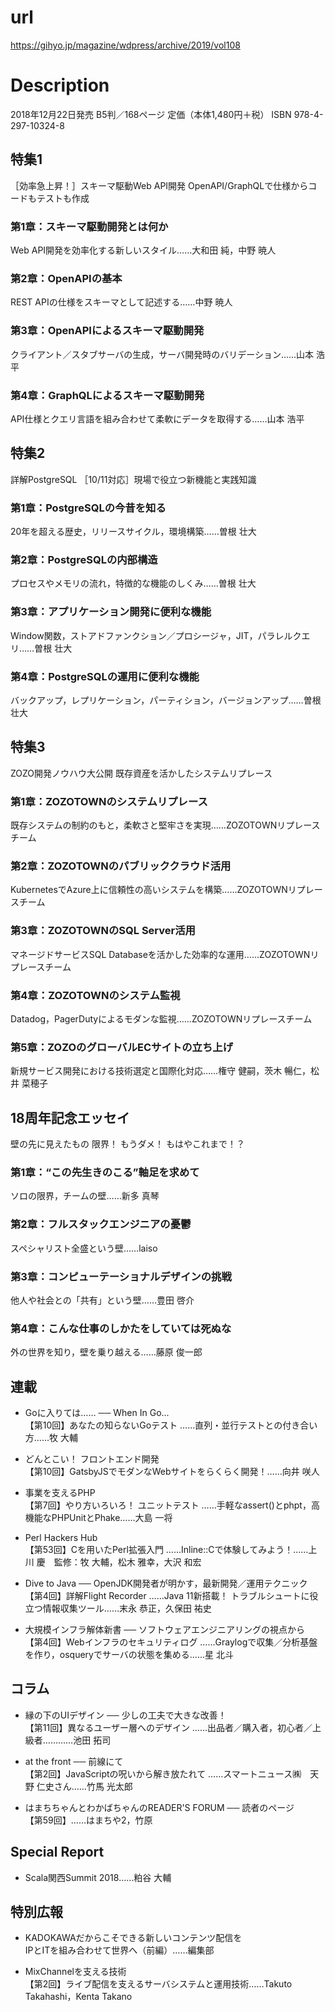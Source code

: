 # url
https://gihyo.jp/magazine/wdpress/archive/2019/vol108

# Description
2018年12月22日発売
B5判／168ページ
定価（本体1,480円＋税）
ISBN 978-4-297-10324-8

## 特集1
［効率急上昇！］スキーマ駆動Web API開発
OpenAPI/GraphQLで仕様からコードもテストも作成

### 第1章：スキーマ駆動開発とは何か
Web API開発を効率化する新しいスタイル……大和田 純，中野 暁人

### 第2章：OpenAPIの基本
REST APIの仕様をスキーマとして記述する……中野 暁人

### 第3章：OpenAPIによるスキーマ駆動開発
クライアント／スタブサーバの生成，サーバ開発時のバリデーション……山本 浩平

### 第4章：GraphQLによるスキーマ駆動開発
API仕様とクエリ言語を組み合わせて柔軟にデータを取得する……山本 浩平

## 特集2
詳解PostgreSQL
［10/11対応］現場で役立つ新機能と実践知識

### 第1章：PostgreSQLの今昔を知る
20年を超える歴史，リリースサイクル，環境構築……曽根 壮大

### 第2章：PostgreSQLの内部構造
プロセスやメモリの流れ，特徴的な機能のしくみ……曽根 壮大

### 第3章：アプリケーション開発に便利な機能
Window関数，ストアドファンクション／プロシージャ，JIT，パラレルクエリ……曽根 壮大

### 第4章：PostgreSQLの運用に便利な機能
バックアップ，レプリケーション，パーティション，バージョンアップ……曽根 壮大

## 特集3
ZOZO開発ノウハウ大公開
既存資産を活かしたシステムリプレース

### 第1章：ZOZOTOWNのシステムリプレース
既存システムの制約のもと，柔軟さと堅牢さを実現……ZOZOTOWNリプレースチーム

### 第2章：ZOZOTOWNのパブリッククラウド活用
KubernetesでAzure上に信頼性の高いシステムを構築……ZOZOTOWNリプレースチーム

### 第3章：ZOZOTOWNのSQL Server活用
マネージドサービスSQL Databaseを活かした効率的な運用……ZOZOTOWNリプレースチーム

### 第4章：ZOZOTOWNのシステム監視
Datadog，PagerDutyによるモダンな監視……ZOZOTOWNリプレースチーム

### 第5章：ZOZOのグローバルECサイトの立ち上げ
新規サービス開発における技術選定と国際化対応……権守 健嗣，茨木 暢仁，松井 菜穂子

## 18周年記念エッセイ
壁の先に見えたもの
限界！ もうダメ！ もはやこれまで！？

### 第1章：“この先生きのこる”軸足を求めて
ソロの限界，チームの壁……新多 真琴

### 第2章：フルスタックエンジニアの憂鬱
スペシャリスト全盛という壁……laiso

### 第3章：コンピューテーショナルデザインの挑戦
他人や社会との「共有」という壁……豊田 啓介

### 第4章：こんな仕事のしかたをしていては死ぬな
外の世界を知り，壁を乗り越える……藤原 俊一郎

## 連載
- Goに入りては…… ── When In Go...  
【第10回】あなたの知らないGoテスト ……直列・並行テストとの付き合い方……牧 大輔

- どんとこい！ フロントエンド開発  
【第10回】GatsbyJSでモダンなWebサイトをらくらく開発！……向井 咲人

- 事業を支えるPHP  
【第7回】やり方いろいろ！ ユニットテスト ……手軽なassert()とphpt，高機能なPHPUnitとPhake……大島 一将

- Perl Hackers Hub  
【第53回】Cを用いたPerl拡張入門 ……Inline::Cで体験してみよう！……上川 慶　監修：牧 大輔，松木 雅幸，大沢 和宏

- Dive to Java ── OpenJDK開発者が明かす，最新開発／運用テクニック  
【第4回】詳解Flight Recorder ……Java 11新搭載！ トラブルシュートに役立つ情報収集ツール……末永 恭正，久保田 祐史

- 大規模インフラ解体新書 ── ソフトウェアエンジニアリングの視点から  
【第4回】Webインフラのセキュリティログ ……Graylogで収集／分析基盤を作り，osqueryでサーバの状態を集める……星 北斗

## コラム
- 縁の下のUIデザイン ── 少しの工夫で大きな改善！  
【第11回】異なるユーザー層へのデザイン ……出品者／購入者，初心者／上級者…………池田 拓司

- at the front ── 前線にて  
【第2回】JavaScriptの呪いから解き放たれて ……スマートニュース㈱　天野 仁史さん……竹馬 光太郎

- はまちちゃんとわかばちゃんのREADER'S FORUM ── 読者のページ  
【第59回】……はまちや2，竹原

## Special Report
- Scala関西Summit 2018……粕谷 大輔

## 特別広報
- KADOKAWAだからこそできる新しいコンテンツ配信を  
IPとITを組み合わせて世界へ（前編）……編集部

- MixChannelを支える技術  
【第2回】ライブ配信を支えるサーバシステムと運用技術……Takuto Takahashi，Kenta Takano
